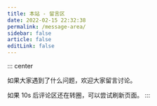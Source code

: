 ```yaml
---
title: 本站 - 留言区
date: 2022-02-15 22:32:38
permalink: /message-area/
sidebar: false
article: false
editLink: false
---
```


::: center

如果大家遇到了什么问题，欢迎大家留言讨论。

如果 10s 后评论区还在转圈，可以尝试刷新页面。
:::
